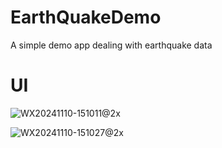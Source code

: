 # EarthQuakeDemo
A simple demo app dealing with earthquake data

# UI

![WX20241110-151011@2x](https://github.com/user-attachments/assets/96eb7ac3-ac4a-46f9-8431-c8588f58b13f)

![WX20241110-151027@2x](https://github.com/user-attachments/assets/b0f1895d-b991-4d98-ba03-59bea08d6685)
